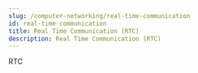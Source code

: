 ```yaml
---
slug: /computer-networking/real-time-communication
id: real-time-communication
title: Real Time Communication (RTC)
description: Real Time Communication (RTC)
---
```


RTC